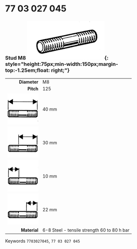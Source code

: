 # 77 03 027 045

### Stud M8 ![](../assets/images/parts/stud.png){: style="height:75px;min-width:150px;margin-top:-1.25em;float: right;"}

|   |   |
|---:|---|
**Diameter** | M8
**Pitch** | 125
![](../assets/images/stud_total.png) | 40 mm
![](../assets/images/stud_total_right.png) | 30 mm
![](../assets/images/stud_left.png) | 10 mm
![](../assets/images/stud_right.png) | 22 mm
**Material** | 6-8 Steel - tensile strength 60 to 80 h bar

Keywords `7703027045`, `77 03 027 045`
